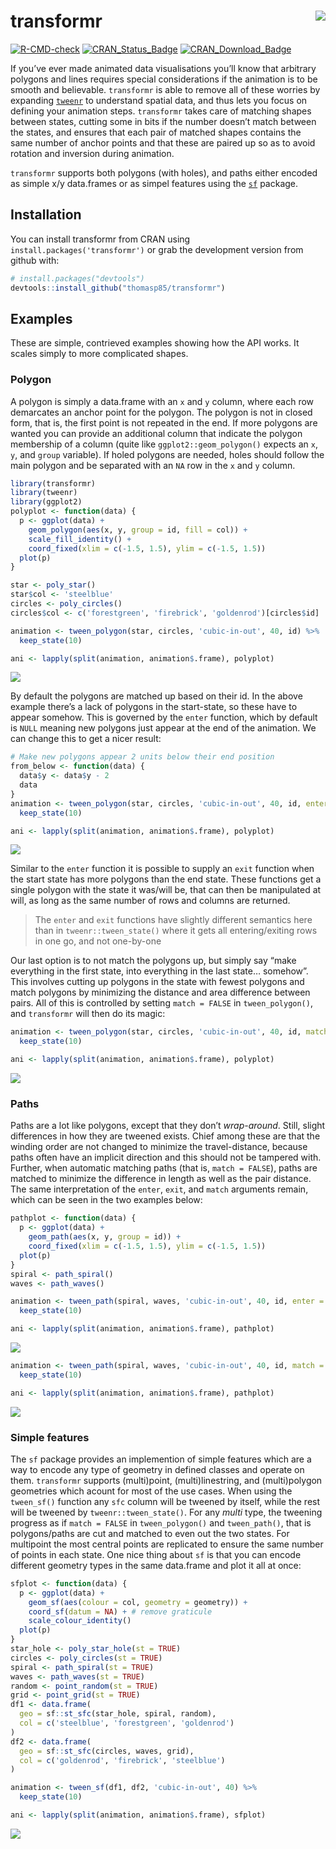 
<!-- README.md is generated from README.Rmd. Please edit that file -->

# transformr <img src="man/figures/logo.png" align="right"/>

<!-- badges: start -->

[![R-CMD-check](https://github.com/thomasp85/transformr/actions/workflows/R-CMD-check.yaml/badge.svg)](https://github.com/thomasp85/transformr/actions/workflows/R-CMD-check.yaml)
[![CRAN_Status_Badge](https://www.r-pkg.org/badges/version-ago/transformr)](https://cran.r-project.org/package=transformr)
[![CRAN_Download_Badge](https://cranlogs.r-pkg.org/badges/grand-total/transformr)](https://cran.r-project.org/package=transformr)
<!-- badges: end -->

If you’ve ever made animated data visualisations you’ll know that
arbitrary polygons and lines requires special considerations if the
animation is to be smooth and believable. `transformr` is able to remove
all of these worries by expanding
[`tweenr`](https://github.com/thomasp85/tweenr) to understand spatial
data, and thus lets you focus on defining your animation steps.
`transformr` takes care of matching shapes between states, cutting some
in bits if the number doesn’t match between the states, and ensures that
each pair of matched shapes contains the same number of anchor points
and that these are paired up so as to avoid rotation and inversion
during animation.

`transformr` supports both polygons (with holes), and paths either
encoded as simple x/y data.frames or as simpel features using the
[`sf`](https://github.com/r-spatial/sf) package.

## Installation

You can install transformr from CRAN using
`install.packages('transformr')` or grab the development version from
github with:

``` r
# install.packages("devtools")
devtools::install_github("thomasp85/transformr")
```

## Examples

These are simple, contrieved examples showing how the API works. It
scales simply to more complicated shapes.

### Polygon

A polygon is simply a data.frame with an `x` and `y` column, where each
row demarcates an anchor point for the polygon. The polygon is not in
closed form, that is, the first point is not repeated in the end. If
more polygons are wanted you can provide an additional column that
indicate the polygon membership of a column (quite like
`ggplot2::geom_polygon()` expects an `x`, `y`, and `group` variable). If
holed polygons are needed, holes should follow the main polygon and be
separated with an `NA` row in the `x` and `y` column.

``` r
library(transformr)
library(tweenr)
library(ggplot2)
polyplot <- function(data) {
  p <- ggplot(data) + 
    geom_polygon(aes(x, y, group = id, fill = col)) +
    scale_fill_identity() +
    coord_fixed(xlim = c(-1.5, 1.5), ylim = c(-1.5, 1.5))
  plot(p)
}

star <- poly_star()
star$col <- 'steelblue'
circles <- poly_circles()
circles$col <- c('forestgreen', 'firebrick', 'goldenrod')[circles$id]

animation <- tween_polygon(star, circles, 'cubic-in-out', 40, id) %>% 
  keep_state(10)

ani <- lapply(split(animation, animation$.frame), polyplot)
```

![](man/figures/README-unnamed-chunk-2.gif)

By default the polygons are matched up based on their id. In the above
example there’s a lack of polygons in the start-state, so these have to
appear somehow. This is governed by the `enter` function, which by
default is `NULL` meaning new polygons just appear at the end of the
animation. We can change this to get a nicer result:

``` r
# Make new polygons appear 2 units below their end position
from_below <- function(data) {
  data$y <- data$y - 2
  data
}
animation <- tween_polygon(star, circles, 'cubic-in-out', 40, id, enter = from_below) %>% 
  keep_state(10)

ani <- lapply(split(animation, animation$.frame), polyplot)
```

![](man/figures/README-unnamed-chunk-3.gif)

Similar to the `enter` function it is possible to supply an `exit`
function when the start state has more polygons than the end state.
These functions get a single polygon with the state it was/will be, that
can then be manipulated at will, as long as the same number of rows and
columns are returned.

> The `enter` and `exit` functions have slightly different semantics
> here than in `tweenr::tween_state()` where it gets all
> entering/exiting rows in one go, and not one-by-one

Our last option is to not match the polygons up, but simply say “make
everything in the first state, into everything in the last state…
somehow”. This involves cutting up polygons in the state with fewest
polygons and match polygons by minimizing the distance and area
difference between pairs. All of this is controlled by setting
`match = FALSE` in `tween_polygon()`, and `transformr` will then do its
magic:

``` r
animation <- tween_polygon(star, circles, 'cubic-in-out', 40, id, match = FALSE) %>% 
  keep_state(10)

ani <- lapply(split(animation, animation$.frame), polyplot)
```

![](man/figures/README-unnamed-chunk-4.gif)

### Paths

Paths are a lot like polygons, except that they don’t *wrap-around*.
Still, slight differences in how they are tweened exists. Chief among
these are that the winding order are not changed to minimize the
travel-distance, because paths often have an implicit direction and this
should not be tampered with. Further, when automatic matching paths
(that is, `match = FALSE`), paths are matched to minimize the difference
in length as well as the pair distance. The same interpretation of the
`enter`, `exit`, and `match` arguments remain, which can be seen in the
two examples below:

``` r
pathplot <- function(data) {
  p <- ggplot(data) + 
    geom_path(aes(x, y, group = id)) +
    coord_fixed(xlim = c(-1.5, 1.5), ylim = c(-1.5, 1.5))
  plot(p)
}
spiral <- path_spiral()
waves <- path_waves()

animation <- tween_path(spiral, waves, 'cubic-in-out', 40, id, enter = from_below) %>% 
  keep_state(10)

ani <- lapply(split(animation, animation$.frame), pathplot)
```

![](man/figures/README-unnamed-chunk-5.gif)

``` r
animation <- tween_path(spiral, waves, 'cubic-in-out', 40, id, match = FALSE) %>% 
  keep_state(10)

ani <- lapply(split(animation, animation$.frame), pathplot)
```

![](man/figures/README-unnamed-chunk-6.gif)

### Simple features

The `sf` package provides an implemention of simple features which are a
way to encode any type of geometry in defined classes and operate on
them. `transformr` supports (multi)point, (multi)linestring, and
(multi)polygon geometries which acount for most of the use cases. When
using the `tween_sf()` function any `sfc` column will be tweened by
itself, while the rest will be tweened by `tweenr::tween_state()`. For
any *multi* type, the tweening progress as if `match = FALSE` in
`tween_polygon()` and `tween_path()`, that is polygons/paths are cut and
matched to even out the two states. For multipoint the most central
points are replicated to ensure the same number of points in each state.
One nice thing about `sf` is that you can encode different geometry
types in the same data.frame and plot it all at once:

``` r
sfplot <- function(data) {
  p <- ggplot(data) + 
    geom_sf(aes(colour = col, geometry = geometry)) + 
    coord_sf(datum = NA) + # remove graticule
    scale_colour_identity()
  plot(p)
}
star_hole <- poly_star_hole(st = TRUE)
circles <- poly_circles(st = TRUE)
spiral <- path_spiral(st = TRUE)
waves <- path_waves(st = TRUE)
random <- point_random(st = TRUE)
grid <- point_grid(st = TRUE)
df1 <- data.frame(
  geo = sf::st_sfc(star_hole, spiral, random),
  col = c('steelblue', 'forestgreen', 'goldenrod')
)
df2 <- data.frame(
  geo = sf::st_sfc(circles, waves, grid),
  col = c('goldenrod', 'firebrick', 'steelblue')
)

animation <- tween_sf(df1, df2, 'cubic-in-out', 40) %>% 
  keep_state(10)

ani <- lapply(split(animation, animation$.frame), sfplot)
```

![](man/figures/README-unnamed-chunk-7.gif)
